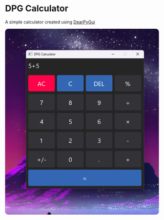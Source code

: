 # DPG Calculator
A simple calculator created using [DearPyGui](https://github.com/hoffstadt/DearPyGui)


<div style="text-align: center;">
    <img src="./calc-ss.png" alt="DPG Calculator" style="border-radius: 10px">
</div>